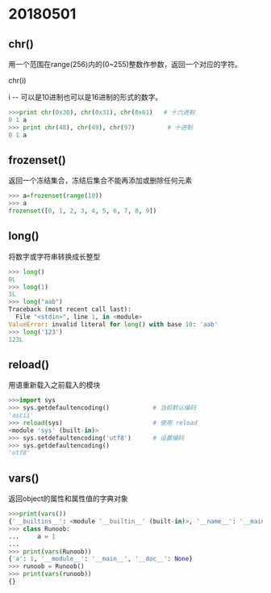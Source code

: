 # 20180501

## chr()

用一个范围在range(256)内的(0~255)整数作参数，返回一个对应的字符。

chr(i)

i -- 可以是10进制也可以是16进制的形式的数字。

```python
>>>print chr(0x30), chr(0x31), chr(0x61)   # 十六进制
0 1 a
>>> print chr(48), chr(49), chr(97)         # 十进制
0 1 a
```

## frozenset()

返回一个冻结集合，冻结后集合不能再添加或删除任何元素

```python
>>> a=frozenset(range(10))
>>> a
frozenset([0, 1, 2, 3, 4, 5, 6, 7, 8, 9])
```

## long()

将数字或字符串转换成长整型

```python
>>> long()
0L
>>> long(1)
1L
>>> long("aab")
Traceback (most recent call last):
  File "<stdin>", line 1, in <module>
ValueError: invalid literal for long() with base 10: 'aab'
>>> long('123')
123L
```

## reload()

用语重新载入之前载入的模块

```python
>>>import sys
>>> sys.getdefaultencoding()            # 当前默认编码
'ascii'
>>> reload(sys)                         # 使用 reload
<module 'sys' (built-in)>
>>> sys.setdefaultencoding('utf8')      # 设置编码
>>> sys.getdefaultencoding()
'utf8'
```

## vars()

返回object的属性和属性值的字典对象

```python
>>>print(vars())
{'__builtins__': <module '__builtin__' (built-in)>, '__name__': '__main__', '__doc__': None, '__package__': None}
>>> class Runoob:
...     a = 1
... 
>>> print(vars(Runoob))
{'a': 1, '__module__': '__main__', '__doc__': None}
>>> runoob = Runoob()
>>> print(vars(runoob))
{}
```